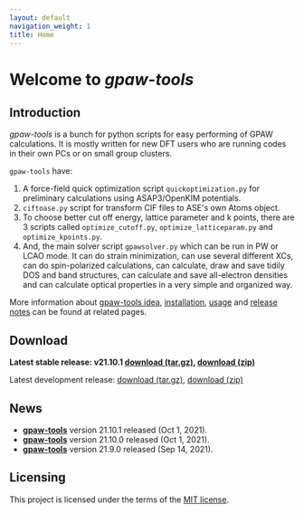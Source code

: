 ```yaml
---
layout: default
navigation_weight: 1
title: Home
---
```


# Welcome to *gpaw-tools*

## Introduction
*gpaw-tools* is a bunch for python scripts for easy performing of GPAW calculations. It is mostly written for new DFT users who are running codes in their own PCs or on small group clusters.

`gpaw-tools` have:
1. A force-field quick optimization script `quickoptimization.py` for preliminary calculations using ASAP3/OpenKIM potentials. 
2. `ciftoase.py` script for transform CIF files to ASE's own Atoms object.
3. To choose better cut off energy, lattice parameter and k points, there are 3 scripts called `optimize_cutoff.py`, `optimize_latticeparam.py` and `optimize_kpoints.py`.
4. And, the main solver script `gpawsolver.py` which can be run in PW or LCAO mode. It can do strain minimization, can use several different XCs, can do spin-polarized calculations, can calculate, draw and save tidily DOS and band structures, can calculate and save all-electron densities and can calculate optical properties in a very simple and organized way.

More information about [gpaw-tools idea](about.md), [installation](installation.md), [usage](usage.md) and [release notes](releasenotes.md) can be found at related pages.

## Download

**Latest stable release: v21.10.1 [download (tar.gz)](https://github.com/lrgresearch/gpaw-tools/archive/refs/tags/v21.10.1.tar.gz), [download (zip)](https://github.com/lrgresearch/gpaw-tools/archive/refs/tags/v21.10.1.zip)**

Latest development release: [download (tar.gz)](https://github.com/lrgresearch/gpaw-tools/archive/refs/heads/main.tar.gz), [download (zip)](https://github.com/lrgresearch/gpaw-tools/archive/refs/heads/main.zip)

## News
* **[gpaw-tools](releasenotes.md#version-21101)** version 21.10.1 released (Oct 1, 2021).
* **[gpaw-tools](releasenotes.md#version-21100)** version 21.10.0 released (Oct 1, 2021).
* **[gpaw-tools](releasenotes.md#version-2190)** version 21.9.0 released (Sep 14, 2021).

## Licensing
This project is licensed under the terms of the [MIT license](https://opensource.org/licenses/MIT).
